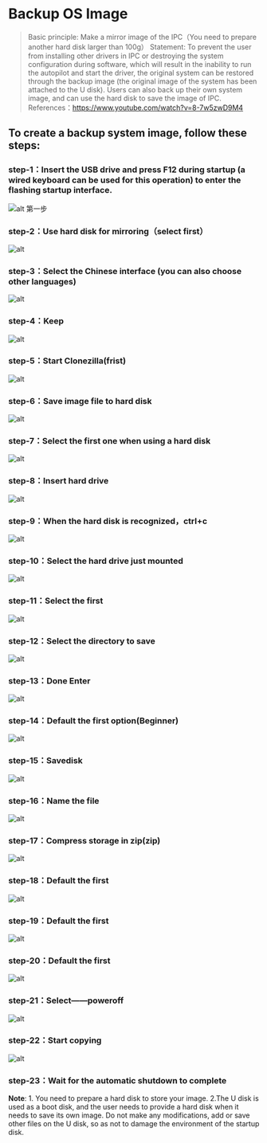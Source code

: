 # Backup OS Image

 
> Basic principle: Make a mirror image of the IPC（You need to prepare another hard disk larger than 100g）
> Statement: To prevent the user from installing other drivers in IPC or destroying the system configuration during software, which will result in the inability to run the autopilot and start the driver, the original system can be restored through the backup image (the original image of the system has been attached to the U disk). Users can also back up their own system image, and can use the hard disk to save the image of IPC.
> References：<https://www.youtube.com/watch?v=8-7w5zwD9M4>

##  To create a backup system image, follow these steps:
### step-1：Insert the USB drive and press F12 during startup (a wired keyboard can be used for this operation) to enter the flashing startup interface.
![alt 第一步](images/lQLPJwDCetAopwbNBD3NCGmwBeApK3fykssEPgo_EcB8AQ_2153_1085.png)
### step-2：Use hard disk for mirroring（select first）
![alt](images/lQLPJwospArGKAbNBG7NCEqwTvJWVkqz2FsEPgo_GgCFAQ_2122_1134.png)
### step-3：Select the Chinese interface (you can also choose other languages)
![alt](images/lQLPJwdL8ziBiAbNBG_NCAewb7ZWChcktagEPgo_GcCyAQ_2055_1135.png)
### step-4：Keep
![alt](images/5.png)
### step-5：Start Clonezilla(frist)
![alt](images/8.png)
### step-6：Save image file to hard disk
![alt](images/6.png)
### step-7：Select the first one when using a hard disk
![alt](images/10.png)
### step-8：Insert hard drive
![alt](images/0.png)
### step-9：When the hard disk is recognized，ctrl+c
![alt](images/l9.png)
### step-10：Select the hard drive just mounted
![alt](images/E.png)
### step-11：Select the first
![alt](images/E09png.png)
### step-12：Select the directory to save
![alt](images/63.png)
### step-13：Done Enter
![alt](images/D2.png)
### step-14：Default the first option(Beginner)
![alt](images/76AE.png)
### step-15：Savedisk 
![alt](images/94D879.png)
### step-16：Name the file 
![alt](images/DC2EF.png)
### step-17：Compress storage in zip(zip)  
![alt](images/720q90g.jpg)  
### step-18：Default the first   
![alt](images/hh.jpg)  
### step-19：Default the first  
![alt](images/f.jpg)  
### step-20：Default the first  
![alt](images/g.jpg)  
### step-21：Select——poweroff  
![alt](images/k.jpg)   
### step-22：Start copying   
![alt](images/l.jpg)   
### step-23：Wait for the automatic shutdown to complete

**Note**: 1. You need to prepare a hard disk to store your image.
2.The U disk is used as a boot disk, and the user needs to provide a hard disk when it needs to save its own image. Do not make any modifications, add or save other files on the U disk, so as not to damage the environment of the startup disk.
 
